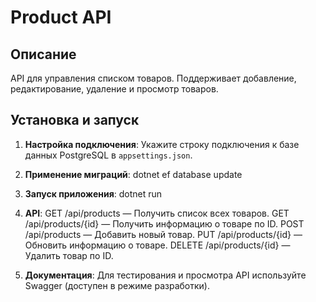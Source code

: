 # Product API

## Описание
API для управления списком товаров. Поддерживает добавление, редактирование, удаление и просмотр товаров.

## Установка и запуск

1. **Настройка подключения**: Укажите строку подключения к базе данных PostgreSQL в `appsettings.json`.

2. **Применение миграций**:
   dotnet ef database update

3. **Запуск приложения**:
   dotnet run

4. **API**:
   GET /api/products — Получить список всех товаров.
   GET /api/products/{id} — Получить информацию о товаре по ID.
   POST /api/products — Добавить новый товар.
   PUT /api/products/{id} — Обновить информацию о товаре.
   DELETE /api/products/{id} — Удалить товар по ID.

5. **Документация**:
   Для тестирования и просмотра API используйте Swagger (доступен в режиме разработки).
